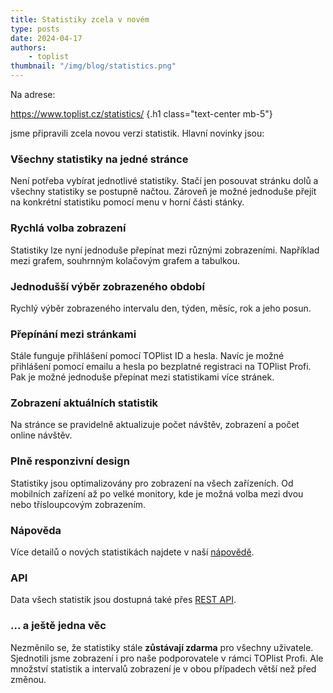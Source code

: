 ```yaml
---
title: Statistiky zcela v novém
type: posts
date: 2024-04-17
authors:
    - toplist
thumbnail: "/img/blog/statistics.png"
---
```

Na adrese:

https://www.toplist.cz/statistics/
{.h1 class="text-center mb-5"}

jsme připravili zcela novou verzi statistik. Hlavní novinky jsou:

### Všechny statistiky na jedné stránce
Není potřeba vybírat jednotlivé statistiky. Stačí jen posouvat stránku dolů a všechny statistiky se postupně načtou. Zároveň je možné jednoduše přejít na konkrétní statistiku pomocí menu v horní části stánky.

### Rychlá volba zobrazení
Statistiky lze nyní jednoduše přepínat mezi různými zobrazeními. Například mezi grafem, souhrnným kolačovým grafem a tabulkou.

### Jednodušší výběr zobrazeného období
Rychlý výběr zobrazeného intervalu den, týden, měsíc, rok a jeho posun.

### Přepínání mezi stránkami
Stále funguje přihlášení pomocí TOPlist ID a hesla. Navíc je možné přihlášení pomocí emailu a hesla po bezplatné registraci na TOPlist Profi. Pak je možné jednoduše přepínat mezi statistikami více stránek.

### Zobrazení aktuálních statistik
Na stránce se pravidelně aktualizuje počet návštěv, zobrazení a počet online návštěv.

### Plně responzivní design
Statistiky jsou optimalizovány pro zobrazení na všech zařízeních. Od mobilních zařízení až po velké monitory, kde je možná volba mezi dvou nebo třísloupcovým zobrazením.

### Nápověda
Více detailů o nových statistikách najdete v naší [nápovědě](/napoveda/dokumentace/statistiky/).

### API
Data všech statistik jsou dostupná také přes [REST API](/napoveda/dokumentace/rest-api/).

### ... a ještě jedna věc
Nezměnilo se, že statistiky stále **zůstávají zdarma** pro všechny uživatele. Sjednotili jsme zobrazení i pro naše podporovatele v rámci TOPlist Profi. Ale množství statistik a intervalů zobrazení je v obou případech větší než před změnou.
